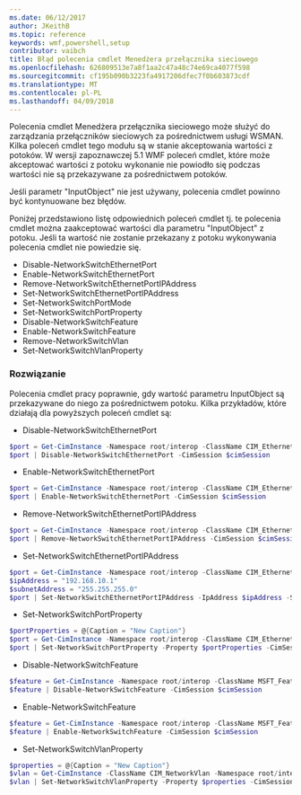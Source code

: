 ```yaml
---
ms.date: 06/12/2017
author: JKeithB
ms.topic: reference
keywords: wmf,powershell,setup
contributor: vaibch
title: Błąd polecenia cmdlet Menedżera przełącznika sieciowego
ms.openlocfilehash: 626809513e7a8f1aa2c47a48c74e69ca4077f598
ms.sourcegitcommit: cf195b090b3223fa4917206dfec7f0b603873cdf
ms.translationtype: MT
ms.contentlocale: pl-PL
ms.lasthandoff: 04/09/2018
---
```

Polecenia cmdlet Menedżera przełącznika sieciowego może służyć do zarządzania przełączników sieciowych za pośrednictwem usługi WSMAN.
Kilka poleceń cmdlet tego modułu są w stanie akceptowania wartości z potoków.
W wersji zapoznawczej 5.1 WMF poleceń cmdlet, które może akceptować wartości z potoku wykonanie nie powiodło się podczas wartości nie są przekazywane za pośrednictwem potoków.

Jeśli parametr "InputObject" nie jest używany, polecenia cmdlet powinno być kontynuowane bez błędów.

Poniżej przedstawiono listę odpowiednich poleceń cmdlet tj. te polecenia cmdlet można zaakceptować wartości dla parametru "InputObject" z potoku.
Jeśli ta wartość nie zostanie przekazany z potoku wykonywania polecenia cmdlet nie powiedzie się.

- Disable-NetworkSwitchEthernetPort
- Enable-NetworkSwitchEthernetPort
- Remove-NetworkSwitchEthernetPortIPAddress
- Set-NetworkSwitchEthernetPortIPAddress
- Set-NetworkSwitchPortMode
- Set-NetworkSwitchPortProperty
- Disable-NetworkSwitchFeature
- Enable-NetworkSwitchFeature
- Remove-NetworkSwitchVlan
- Set-NetworkSwitchVlanProperty

### <a name="resolution"></a>Rozwiązanie
Polecenia cmdlet pracy poprawnie, gdy wartość parametru InputObject są przekazywane do niego za pośrednictwem potoku. Kilka przykładów, które działają dla powyższych poleceń cmdlet są:

- Disable-NetworkSwitchEthernetPort
```powershell
$port = Get-CimInstance -Namespace root/interop -ClassName CIM_EthernetPort -CimSession $cimSession | Select-Object -First 1
$port | Disable-NetworkSwitchEthernetPort -CimSession $cimSession
```

- Enable-NetworkSwitchEthernetPort
```powershell
$port = Get-CimInstance -Namespace root/interop -ClassName CIM_EthernetPort -CimSession $cimSession | Select-Object -First 1
$port | Enable-NetworkSwitchEthernetPort -CimSession $cimSession
```

- Remove-NetworkSwitchEthernetPortIPAddress
```powershell
$port = Get-CimInstance -Namespace root/interop -ClassName CIM_EthernetPort -CimSession $cimSession | Select-Object -First 1
$port | Remove-NetworkSwitchEthernetPortIPAddress -CimSession $cimSession
```

- Set-NetworkSwitchEthernetPortIPAddress
```powershell
$port = Get-CimInstance -Namespace root/interop -ClassName CIM_EthernetPort -CimSession $cimSession | Select-Object -First 1
$ipAddress = "192.168.10.1"
$subnetAddress = "255.255.255.0"
$port | Set-NetworkSwitchEthernetPortIPAddress -IpAddress $ipAddress -SubnetAddress $subnetAddress -CimSession $cimSession
```

- Set-NetworkSwitchPortProperty
```powershell
$portProperties = @{Caption = "New Caption"}
$port = Get-CimInstance -Namespace root/interop -ClassName CIM_EthernetPort -CimSession $cimSession | Select-Object -First 1
$port | Set-NetworkSwitchPortProperty -Property $portProperties -CimSession $cimSession
```

- Disable-NetworkSwitchFeature
```powershell
$feature = Get-CimInstance -Namespace root/interop -ClassName MSFT_Feature -CimSession $cimSession | Select-Object -First 1
$feature | Disable-NetworkSwitchFeature -CimSession $cimSession
```

- Enable-NetworkSwitchFeature
```powershell
$feature = Get-CimInstance -Namespace root/interop -ClassName MSFT_Feature -CimSession $cimSession | Select-Object -First 1
$feature | Enable-NetworkSwitchFeature -CimSession $cimSession
```

- Set-NetworkSwitchVlanProperty
```powershell
$properties = @{Caption = "New Caption"}
$vlan = Get-CimInstance -ClassName CIM_NetworkVlan -Namespace root/interop -CimSession $cimSession | Select-Object -First 1
$vlan | Set-NetworkSwitchVlanProperty -Property $properties -CimSession $cimSession
```